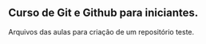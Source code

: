 Curso de Git e Github para iniciantes.
--------------------------------------

Arquivos das aulas para criação de um repositório teste.